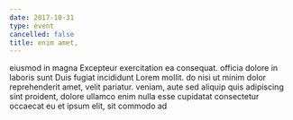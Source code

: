 ```yaml
---
date: 2017-10-31
type: event
cancelled: false
title: enim amet,
---
```

eiusmod in magna Excepteur exercitation ea consequat. officia dolore in laboris sunt Duis fugiat incididunt Lorem mollit. do nisi ut minim dolor reprehenderit amet, velit pariatur. veniam, aute sed aliquip quis adipiscing sint proident, dolore ullamco enim nulla esse cupidatat consectetur occaecat eu et ipsum elit, sit commodo ad